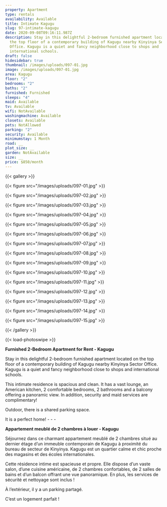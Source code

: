 ```yaml
---
property: Apartment
type: rentals
availability: Available
title: Intimate Kagugu
slug: 97-intimate-kagugu
date: 2020-09-08T09:16:11.987Z
description: Stay in this delightful 2-bedroom furnished apartment located on
  the top floor of a contemporary building of Kagugu nearby Kinyinya Sector
  Office. Kagugu is a quiet and fancy neighborhood close to shops and
  international schools.
draft: false
hidesidebar: true
thumbnail: /images/uploads/097-01.jpg
image: /images/uploads/097-01.jpg
area: Kagugu
floor: "2"
bedrooms: "2"
baths: "2"
furnished: Furnished
sleeps: "4"
maid: Available
tv: Available
wifi: NotAvailable
washingmachine: Available
closets: Available
pets: NotAllowed
parking: "2"
security: Available
minimumstay: 1 Month
road: __
plot_size: __
garden: NotAvailable
size: __
price: $850/month
---
```

{{< gallery >}}

{{< figure src="/images/uploads/097-01.jpg" >}}

{{< figure src="/images/uploads/097-02.jpg" >}}

{{< figure src="/images/uploads/097-03.jpg" >}}

{{< figure src="/images/uploads/097-04.jpg" >}}

{{< figure src="/images/uploads/097-05.jpg" >}}

{{< figure src="/images/uploads/097-06.jpg" >}}

{{< figure src="/images/uploads/097-07.jpg" >}}

{{< figure src="/images/uploads/097-08.jpg" >}}

{{< figure src="/images/uploads/097-09.jpg" >}}

{{< figure src="/images/uploads/097-10.jpg" >}}

{{< figure src="/images/uploads/097-11.jpg" >}}

{{< figure src="/images/uploads/097-12.jpg" >}}

{{< figure src="/images/uploads/097-13.jpg" >}}

{{< figure src="/images/uploads/097-14.jpg" >}}

{{< figure src="/images/uploads/097-15.jpg" >}}

{{< /gallery >}}

{{< load-photoswipe >}}



**Furnished 2-Bedroom Apartment for Rent - Kagugu**

Stay in this delightful 2-bedroom furnished apartment located on the top floor of a contemporary building of Kagugu nearby Kinyinya Sector Office. Kagugu is a quiet and fancy neighborhood close to shops and international schools.

This intimate residence is spacious and clean. It has a vast lounge, an American kitchen, 2 comfortable bedrooms, 2 bathrooms and a balcony offering a panoramic view. In addition, security and maid services are complimentary!

Outdoor, there is a shared parking space.

It is a perfect home!
\- - -

**Appartement meublé de 2 chambres à louer - Kagugu**

Séjournez dans ce charmant appartement meublé de 2 chambres situé au dernier étage d’un immeuble contemporain de Kagugu à proximité du bureau de secteur de Kinyinya. Kagugu est un quartier calme et chic proche des magasins et des écoles internationales.

Cette résidence intime est spacieuse et propre. Elle dispose d’un vaste salon, d’une cuisine américaine, de 2 chambres confortables, de 2 salles de bains et d’un balcon offrant une vue panoramique. En plus, les services de sécurité et nettoyage sont inclus !

À l’extérieur, il y a un parking partagé.

C’est un logement parfait !